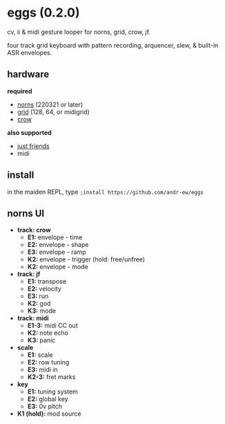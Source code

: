 # eggs (0.2.0)

cv, ii & midi gesture looper for norns, grid, crow, jf.

four track grid keyboard with pattern recording, arquencer, slew, & built-in ASR envelopes.

## hardware

**required**

- [norns](https://github.com/p3r7/awesome-monome-norns) (220321 or later)
- [grid](https://monome.org/docs/grid/) (128, 64, or midigrid)
- [crow](https://monome.org/docs/crow/)

**also supported**

- [just friends](https://www.whimsicalraps.com/products/just-friends?variant=5586981781533)
- midi

## install

in the maiden REPL, type `;install https://github.com/andr-ew/eggs`

## norns UI

- **track: crow**
  - **E1:** envelope - time
  - **E2:** envelope - shape
  - **E3:** envelope - ramp
  - **K2:** envelope - trigger (hold: free/unfree)
  - **K2:** envelope - mode
- **track: jf**
  - **E1:** transpose
  - **E2:** velocity
  - **E3:** run
  - **K2:** god
  - **K3:** mode
- **track: midi**
  - **E1-3:** midi CC out 
  - **K2:** note echo
  - **K3:** panic
- **scale**
  - **E1:** scale
  - **E2:** row tuning
  - **E3:** midi in
  - **K2-3:** fret marks
- **key**
  - **E1:** tuning system
  - **E2:** global key
  - **E3:** 0v pitch
- **K1 (hold):** mod source
